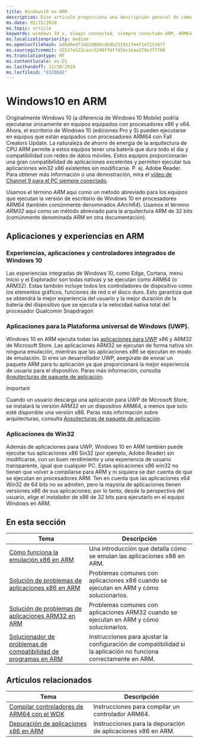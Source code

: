 ```yaml
---
title: Windows10 en ARM
description: Este artículo proporciona una descripción general de cómo se ejecutarán experiencias y aplicaciones en ARM, cuáles son las limitaciones y dónde acudir para obtener más información.
ms.date: 02/15/2018
ms.topic: article
keywords: windows 10 s, always connected, siempre conectado ARM, ARM64, x86 emulation, emulación x86
ms.localizationpriority: medium
ms.openlocfilehash: bdbd0e4f3ab2d060cdb0b2519117e4f14725347f
ms.sourcegitcommit: d2517e522cacc5240f7dffd5bc1eaa278e3f7768
ms.translationtype: MT
ms.contentlocale: es-ES
ms.lasthandoff: 11/30/2018
ms.locfileid: "8328682"
---
```

# <a name="windows-10-on-arm"></a>Windows10 en ARM
Originalmente Windows 10 (a diferencia de Windows 10 Mobile) podría ejecutarse únicamente en equipos equipados con procesadores x86 y x64. Ahora, el escritorio de Windows 10 (ediciones Pro y S) pueden ejecutarse en equipos que están equipados con procesadores ARM64 con Fall Creators Update. La naturaleza de ahorro de energía de la arquitectura de CPU ARM permite a estos equipos tener una batería que dura todo el día y compatibilidad con redes de datos móviles. Estos equipos proporcionarán una gran compatibilidad de aplicaciones excelentes y permiten ejecutar tus aplicaciones win32 x86 existentes sin modificarse. P. ej. Adobe Reader. Para obtener más información o una demostración, mira el [vídeo de Channel 9 para el PC siempre conectado](https://channel9.msdn.com/Events/Build/2017/P4171). 

Usamos el término *ARM* aquí como un método abreviado para los equipos que ejecutan la versión de escritorio de Windows 10 en procesadores ARM64 (también comúnmente denominados *AArch64*).  Usamos el término *ARM32* aquí como un método abreviado para la arquitectura ARM de 32 bits (comúnmente denominada *ARM* en otra documentación).

## <a name="apps-and-experiences-on-arm"></a>Aplicaciones y experiencias en ARM

### <a name="built-in-windows-10-experiences-apps-and-drivers"></a>Experiencias, aplicaciones y controladores integrados de Windows 10
Las experiencias integradas de Windows 10, como Edge, Cortana, menú Inicio y el Explorador son todas nativas y se ejecutan como ARM64 (o ARM32). Estas también incluye todos los controladores de dispositivo como los elementos gráficos, funciones de red o el disco duro. Esto garantiza que se obtendrá la mejor experiencia del usuario y la mejor duración de la batería del dispositivo que se ejecuta a la velocidad nativa total del procesador Qualcomm Snapdragon

### <a name="universal-windows-platform-uwp-apps"></a>Aplicaciones para la Plataforma universal de Windows (UWP).
Windows 10 en ARM ejecuta todas las [aplicaciones para UWP](../get-started/universal-application-platform-guide.md) x86 y ARM32 de Microsoft Store. Las aplicaciones ARM32 se ejecutan de forma nativa sin ninguna emulación, mientras que las aplicaciones x86 se ejecutan en modo de emulación. Si eres un desarrollador UWP, asegúrate de enviar un paquete ARM para tu aplicación ya que proporcionará la mejor experiencia de usuario para el dispositivo. Paras más información, consulta [Arquitecturas de paquete de aplicación](../packaging/device-architecture.md).

>[!IMPORTANT] 
> Cuando un usuario descarga una aplicación para UWP de Microsoft Store, se instalará la versión ARM32 en un dispositivo ARM64, a menos que solo esté disponible una versión x86. Paras más información sobre arquitecturas, consulta [Arquitecturas de paquete de aplicación](../packaging/device-architecture.md).

### <a name="win32-apps"></a>Aplicaciones de Win32
Además de aplicaciones para UWP, Windows 10 en ARM también puede ejecutar tus aplicaciones x86 Sin32 (por ejemplo, Adobe Reader) sin modificarse, con un buen rendimiento y una experiencia de usuario transparente, igual que cualquier PC. Estas aplicaciones x86 win32 no tienen que volver a compilarse para ARM y ni siquiera se dan cuenta de que se ejecutan en procesadores ARM. Ten en cuenta que las aplicaciones x64 Win32 de 64 bits no se admiten, pero la mayoría de aplicaciones tienen versiones x86 de sus aplicaciones; por lo tanto, desde la perspectiva del usuario, elige el instalador de x86 de 32 bits para ejecutarlo en el equipo Windows en ARM.

## <a name="in-this-section"></a>En esta sección
|Tema | Descripción |
|-----|-----|
|[Cómo funciona la emulación x86 en ARM](apps-on-arm-x86-emulation.md)|Una introducción que detalla cómo se emulan las aplicaciones x86 en ARM.|
|[Solución de problemas de aplicaciones x86 en ARM](apps-on-arm-troubleshooting-x86.md)|Problemas comunes con aplicaciones x86 cuando se ejecutan en ARM y cómo solucionarlos. |
|[Solución de problemas de aplicaciones ARM32 en ARM](apps-on-arm-troubleshooting-arm32.md)|Problemas comunes con aplicaciones ARM32 cuando se ejecutan en ARM y cómo solucionarlos. |
|[Solucionador de problemas de compatibilidad de programas en ARM](apps-on-arm-program-compat-troubleshooter.md)|Instrucciones para ajustar la configuración de compatibilidad si la aplicación no funciona correctamente en ARM. |

## <a name="related-topics"></a>Artículos relacionados
|Tema | Descripción |
|-----|-----|
|[Compilar controladores de ARM64 con el WDK](https://docs.microsoft.com/en-us/windows-hardware/drivers/develop/building-arm64-drivers)|Instrucciones para compilar un controlador ARM64. |
| [Depuración de aplicaciones x86 en ARM](https://docs.microsoft.com/en-us/windows-hardware/drivers/debugger/debugging-arm64) | Instrucciones para la depuración de aplicaciones x86 en ARM. |
